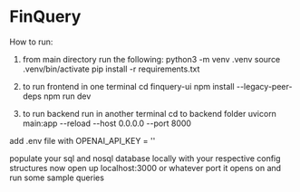 # FinQuery

How to run: 

1) from main directory run the following:
python3 -m venv .venv
source .venv/bin/activate
pip install -r requirements.txt

3) to run frontend in one terminal
cd finquery-ui
npm install --legacy-peer-deps
npm run dev

4) to run backend run in another terminal
cd to backend folder
uvicorn main:app --reload --host 0.0.0.0 --port 8000

add .env file with 
OPENAI_API_KEY = ''

populate your sql and nosql database locally with your respective config structures
now open up localhost:3000 or whatever port it opens on and run some sample queries


